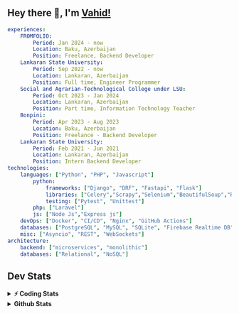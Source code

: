 
## Hey there 👋, I'm [Vahid!](https://github.com/vahidzhe/)

```yaml
experiences:
    FROMFOLIO:
        Period: Jan 2024 - now
        Location: Baku, Azerbaijan
        Position: Freelance, Backend Developer
    Lankaran State University:
        Period: Sep 2022 - now
        Location: Lankaran, Azerbaijan
        Position: Full time, Engineer Programmer
    Social and Agrarian-Technological College under LSU:
        Period: Oct 2023 - Jan 2024
        Location: Lankaran, Azerbaijan
        Position: Part time, Information Technology Teacher
    Bonpini:
        Period: Apr 2023 - Aug 2023
        Location: Baku, Azerbaijan
        Position: Freelance - Backend Developer 
    Lankaran State University:
        Period: Feb 2021 - Jun 2021
        Location: Lankaran, Azerbaijan
        Position: Intern Backend Developer
technologies:
    languages: ["Python", "PHP", "Javascript"]
        python:
            frameworks: ["Django", "DRF", "Fastapi", "Flask"]
            libraries: ["Celery","Scrapy","Selenium","BeautifulSoup","Requests"]
            testing: ["Pytest", "Unittest"]
        php: ["Laravel"]
        js: ["Node Js","Express js"]
    devOps: ["Docker", "CI/CD", "Nginx", "GitHub Actions"]
    databases: ["PostgreSQL", "MySQL", "SQLite", "Firebase Realtime DB", "Redis"]
    misc: ["Asyncio", "REST", "WebSockets"]
architecture: 
    backend: ["microservices", "monolithic"]
    databases: ["Relational", "NoSQL"]
```



## Dev Stats

<details>
  <summary><b>⚡ Coding Stats</b></summary>

<!--START_SECTION:waka-->
![Code Time](http://img.shields.io/badge/Code%20Time-748%20hrs%2021%20mins-blue)

![Profile Views](http://img.shields.io/badge/Profile%20Views-0-blue)

**🐱 My GitHub Data** 

> 📦 ? Used in GitHub's Storage 
 > 
> 🏆 832 Contributions in the Year 2025
 > 
> 💼 Opted to Hire
 > 
> 📜 14 Public Repositories 
 > 
> 🔑 0 Private Repositories 
 > 
**I'm an Early 🐤** 

```text
🌞 Morning                3675 commits        ████░░░░░░░░░░░░░░░░░░░░░   15.27 % 
🌆 Daytime                12400 commits       █████████████░░░░░░░░░░░░   51.54 % 
🌃 Evening                5573 commits        ██████░░░░░░░░░░░░░░░░░░░   23.16 % 
🌙 Night                  2411 commits        ███░░░░░░░░░░░░░░░░░░░░░░   10.02 % 
```


📊 **This Week I Spent My Time On** 

```text
🕑︎ Time Zone: Asia/Baku

💬 Programming Languages: 
Python                   14 hrs 10 mins      ███████████████████░░░░░░   76.52 % 
YAML                     1 hr 46 mins        ██░░░░░░░░░░░░░░░░░░░░░░░   09.60 % 
Bash                     1 hr 6 mins         ██░░░░░░░░░░░░░░░░░░░░░░░   06.02 % 
PHP                      40 mins             █░░░░░░░░░░░░░░░░░░░░░░░░   03.60 % 
TOML                     28 mins             █░░░░░░░░░░░░░░░░░░░░░░░░   02.52 % 

🐱‍💻 Projects: 
fromfolio-backend-v2     17 hrs 44 mins      ████████████████████████░   95.80 % 
mezun                    42 mins             █░░░░░░░░░░░░░░░░░░░░░░░░   03.80 % 
integrify-template-python4 mins              ░░░░░░░░░░░░░░░░░░░░░░░░░   00.40 % 
```

**I Mostly Code in Python** 

```text
Python                   26 repos            ██████████░░░░░░░░░░░░░░░   41.94 % 
PHP                      10 repos            ████░░░░░░░░░░░░░░░░░░░░░   16.13 % 
JavaScript               9 repos             ████░░░░░░░░░░░░░░░░░░░░░   14.52 % 
CSS                      6 repos             ██░░░░░░░░░░░░░░░░░░░░░░░   09.68 % 
HTML                     4 repos             ██░░░░░░░░░░░░░░░░░░░░░░░   06.45 % 
```




 Last Updated on 26/10/2025 00:47:37 UTC
<!--END_SECTION:waka-->
</details>


<details>
  <summary><b> Github Stats</b></summary>

  <br />
  <img height="180em" src="https://github-readme-stats.vercel.app/api?username=vahidzhe&show_icons=true&hide_border=true&&count_private=true&include_all_commits=true&theme=dark" />
  <img height="180em" src="https://github-readme-stats.vercel.app/api/top-langs/?username=vahidzhe&exclude_repo=django_recaptcha_v3,django_blog_v1,django_smartedu_course,css_layout1,task-managment,bonpini_backend_codeigniter&show_icons=true&hide_border=true&layout=compact&theme=dark&langs_count=6"/>
</details>






